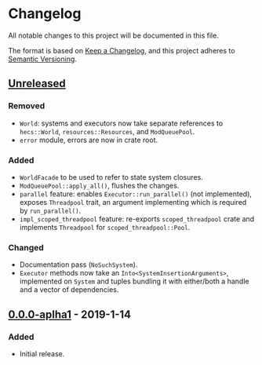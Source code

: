 # Changelog
All notable changes to this project will be documented in this file.

The format is based on [Keep a Changelog](https://keepachangelog.com/en/1.0.0/),
and this project adheres to [Semantic Versioning](https://semver.org/spec/v2.0.0.html).

<!--## [Unreleased](https://github.com/Ratysz/yaks/compare/0.0.0..HEAD)-->

## [Unreleased](https://github.com/Ratysz/yaks/compare/0.0.0-aplha1..HEAD)
### Removed
- `World`: systems and executors now take separate references to `hecs::World`,
`resources::Resources`, and `ModQueuePool`.
- `error` module, errors are now in crate root.
### Added
- `WorldFacade` to be used to refer to state system closures.
- `ModQueuePool::apply_all()`, flushes the changes.
- `parallel` feature: enables `Executor::run_parallel()` (not implemented), exposes
`Threadpool` trait, an argument implementing which is required by `run_parallel()`.
- `impl_scoped_threadpool` feature: re-exports `scoped_threadpool` crate and implements
`Threadpool` for `scoped_threadpool::Pool`.
### Changed
- Documentation pass (`NoSuchSystem`).
- `Executor` methods now take an `Into<SystemInsertionArguments>`, implemented on
`System` and tuples bundling it with either/both a handle and a vector of dependencies.

## [0.0.0-aplha1](https://github.com/Ratysz/yaks/releases/tag/0.0.0-aplha1)  - 2019-1-14
### Added
- Initial release.
